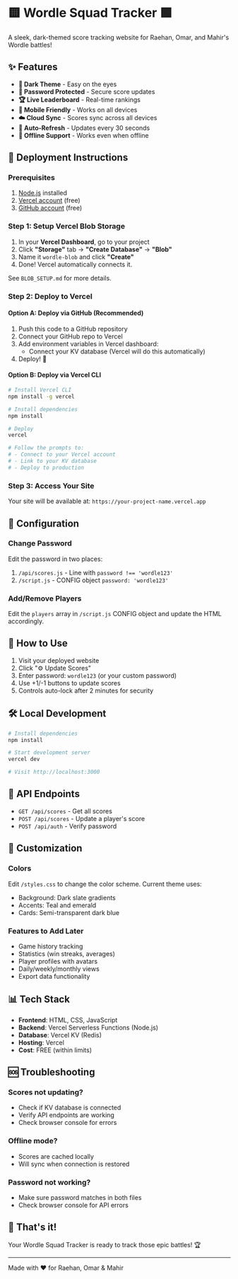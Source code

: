 # 🟨 Wordle Squad Tracker 🟩

A sleek, dark-themed score tracking website for Raehan, Omar, and Mahir's Wordle battles!

## ✨ Features

- **🌙 Dark Theme** - Easy on the eyes
- **🔐 Password Protected** - Secure score updates
- **🏆 Live Leaderboard** - Real-time rankings
- **📱 Mobile Friendly** - Works on all devices
- **☁️ Cloud Sync** - Scores sync across all devices
- **🔄 Auto-Refresh** - Updates every 30 seconds
- **💾 Offline Support** - Works even when offline

## 🚀 Deployment Instructions

### Prerequisites

1. [Node.js](https://nodejs.org/) installed
2. [Vercel account](https://vercel.com/) (free)
3. [GitHub account](https://github.com/) (free)

### Step 1: Setup Vercel Blob Storage

1. In your **Vercel Dashboard**, go to your project
2. Click **"Storage"** tab → **"Create Database"** → **"Blob"**
3. Name it `wordle-blob` and click **"Create"**
4. Done! Vercel automatically connects it.

See `BLOB_SETUP.md` for more details.

### Step 2: Deploy to Vercel

#### Option A: Deploy via GitHub (Recommended)

1. Push this code to a GitHub repository
2. Connect your GitHub repo to Vercel
3. Add environment variables in Vercel dashboard:
   - Connect your KV database (Vercel will do this automatically)
4. Deploy! 🚀

#### Option B: Deploy via Vercel CLI

```bash
# Install Vercel CLI
npm install -g vercel

# Install dependencies
npm install

# Deploy
vercel

# Follow the prompts to:
# - Connect to your Vercel account
# - Link to your KV database
# - Deploy to production
```

### Step 3: Access Your Site

Your site will be available at: `https://your-project-name.vercel.app`

## 🔧 Configuration

### Change Password

Edit the password in two places:

1. `/api/scores.js` - Line with `password !== 'wordle123'`
2. `/script.js` - CONFIG object `password: 'wordle123'`

### Add/Remove Players

Edit the `players` array in `/script.js` CONFIG object and update the HTML accordingly.

## 📱 How to Use

1. Visit your deployed website
2. Click "⚙️ Update Scores"
3. Enter password: `wordle123` (or your custom password)
4. Use +1/-1 buttons to update scores
5. Controls auto-lock after 2 minutes for security

## 🛠️ Local Development

```bash
# Install dependencies
npm install

# Start development server
vercel dev

# Visit http://localhost:3000
```

## 🔄 API Endpoints

- `GET /api/scores` - Get all scores
- `POST /api/scores` - Update a player's score
- `POST /api/auth` - Verify password

## 🎨 Customization

### Colors

Edit `/styles.css` to change the color scheme. Current theme uses:

- Background: Dark slate gradients
- Accents: Teal and emerald
- Cards: Semi-transparent dark blue

### Features to Add Later

- Game history tracking
- Statistics (win streaks, averages)
- Player profiles with avatars
- Daily/weekly/monthly views
- Export data functionality

## 📊 Tech Stack

- **Frontend**: HTML, CSS, JavaScript
- **Backend**: Vercel Serverless Functions (Node.js)
- **Database**: Vercel KV (Redis)
- **Hosting**: Vercel
- **Cost**: FREE (within limits)

## 🆘 Troubleshooting

### Scores not updating?

- Check if KV database is connected
- Verify API endpoints are working
- Check browser console for errors

### Offline mode?

- Scores are cached locally
- Will sync when connection is restored

### Password not working?

- Make sure password matches in both files
- Check browser console for API errors

## 🎉 That's it!

Your Wordle Squad Tracker is ready to track those epic battles! 🏆

---

Made with ❤️ for Raehan, Omar & Mahir

